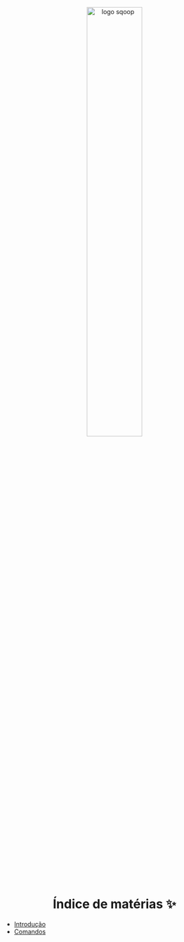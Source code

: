 
<p align="center">
  <img alt="logo sqoop" src="https://upload.wikimedia.org/wikipedia/commons/thumb/b/b4/Apache_Sqoop_logo.svg/1280px-Apache_Sqoop_logo.svg.png" width="50%">
</p>
<br>

<h1 align="center"> Índice de matérias ✨</h1>

* [Introdução](https://github.com/fernandadiasm/study/blob/main/big-data/3.%20Sqoop/01-introducao.md)
* [Comandos](https://github.com/fernandadiasm/study/blob/main/big-data/3.%20Sqoop/comandos-sqoop.sh)

</div>

